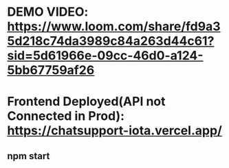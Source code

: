 # DEMO VIDEO: https://www.loom.com/share/fd9a35d218c74da3989c84a263d44c61?sid=5d61966e-09cc-46d0-a124-5bb67759af26
# Frontend Deployed(API not Connected in Prod): https://chatsupport-iota.vercel.app/
## npm start
